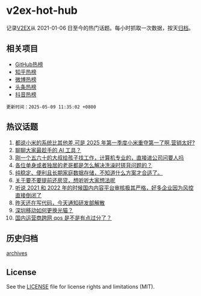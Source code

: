 # v2ex-hot-hub

 记录[V2EX](https://www.v2ex.com/)从 2021-01-06 日至今的热门话题。每小时抓取一次数据，按天[归档](archives)。
 
 ## 相关项目

- [GitHub热榜](https://github.com/snaildev/github-hot-hub)
- [知乎热榜](https://github.com/snaildev/zhihu-hot-hub)
- [微博热榜](https://github.com/snaildev/weibo-hot-hub)
- [头条热榜](https://github.com/snaildev/toutiao-hot-hub)
- [抖音热榜](https://github.com/snaildev/douyin-hot-hub)


 `更新时间：2025-05-09 11:35:02 +0800`

## 热议话题

1. [都说小米的系统比其他差,可是 2025 年第一季度小米重夺第一了啊,营销太好?](https://www.v2ex.com/t/1130404)
1. [聊聊大家最趁手的 AI 工具？](https://www.v2ex.com/t/1130467)
1. [刚一个五六十的大叔给孩子找工作，计算机专业的，直接进公司问要人吗](https://www.v2ex.com/t/1130452)
1. [各位单身或者独居的老哥都是怎么解决洗澡时搓背问题的？](https://www.v2ex.com/t/1130423)
1. [纯稳定、便利且长期家庭数据存储，不知道什么方案才合适了。](https://www.v2ex.com/t/1130542)
1. [关于要不要提前还房贷，想听听大家想法呢](https://www.v2ex.com/t/1130536)
1. [听说 2021 和 2022 年的时候国内内容平台审核极其严格，好多企业因为风控直接倒闭了](https://www.v2ex.com/t/1130424)
1. [昨天还在写代码，今天通知研发部解散](https://www.v2ex.com/t/1130447)
1. [深圳移动如何更换光猫？](https://www.v2ex.com/t/1130376)
1. [国内运营商跨网 qos 是不是有点过分了？](https://www.v2ex.com/t/1130453)

## 历史归档

[archives](archives)

## License

See the [LICENSE](LICENSE) file for license rights and limitations (MIT).
